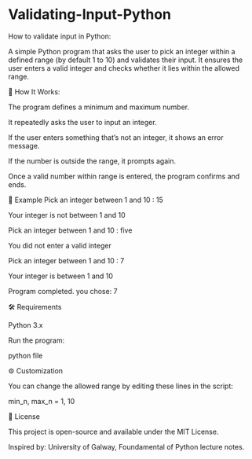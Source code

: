 # Validating-Input-Python

How to validate input in Python:

A simple Python program that asks the user to pick an integer within a defined range (by default 1 to 10) and validates their input.
It ensures the user enters a valid integer and checks whether it lies within the allowed range.

🚀 How It Works: 

The program defines a minimum and maximum number.

It repeatedly asks the user to input an integer.

If the user enters something that’s not an integer, it shows an error message.

If the number is outside the range, it prompts again.

Once a valid number within range is entered, the program confirms and ends.

🧠 Example
Pick an integer between 1 and 10 : 15

Your integer is not between 1 and 10

Pick an integer between 1 and 10 : five

You did not enter a valid integer 

Pick an integer between 1 and 10 : 7

Your integer is between 1 and 10 

Program completed. you chose: 7


🛠️ Requirements

Python 3.x

Run the program:

python file

⚙️ Customization

You can change the allowed range by editing these lines in the script:

min_n, max_n = 1, 10

📄 License

This project is open-source and available under the MIT License. 

Inspired by:
University of Galway, Foundamental of Python lecture notes.
